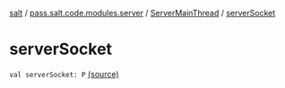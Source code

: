 [salt](../../index.md) / [pass.salt.code.modules.server](../index.md) / [ServerMainThread](index.md) / [serverSocket](./server-socket.md)

# serverSocket

`val serverSocket: P` [(source)](https://github.com/kurbaniec-tgm/salt/tree/master/code/modules/server/ServerMainThread.kt#L19)